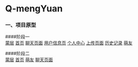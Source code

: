 # Q-mengYuan
### 一、项目原型
####阶段一<br/>
[蒙层](https://github.com/qiqijojo/Q-mengYuan/raw/master/readmeImage/1.jpg)
[首页](https://github.com/qiqijojo/Q-mengYuan/raw/master/readmeImage/2.jpg)
[聊天页面](https://github.com/qiqijojo/Q-mengYuan/raw/master/readmeImage/3.jpg)
[用户信息页](https://github.com/qiqijojo/Q-mengYuan/raw/master/readmeImage/4.jpg)
[个人中心](https://github.com/qiqijojo/Q-mengYuan/raw/master/readmeImage/5.jpg)
[上传页面](https://github.com/qiqijojo/Q-mengYuan/raw/master/readmeImage/6.jpg)
[历史记录](https://github.com/qiqijojo/Q-mengYuan/raw/master/readmeImage/7.jpg)
[萌友](https://github.com/qiqijojo/Q-mengYuan/raw/master/readmeImage/8.jpg)


####阶段二<br/>
[蒙层](https://github.com/qiqijojo/Q-mengYuan/raw/master/readmeImage/11.png)
[首页](https://github.com/qiqijojo/Q-mengYuan/raw/master/readmeImage/22.png)
[萌友](https://github.com/qiqijojo/Q-mengYuan/raw/master/readmeImage/33.png)
[聊天页面](https://github.com/qiqijojo/Q-mengYuan/raw/master/readmeImage/44.png)
